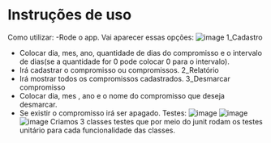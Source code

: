 # Instruções de uso

Como utilizar:
-Rode o app.
Vai aparecer essas opções:
![image](https://user-images.githubusercontent.com/44738000/189014987-5610cb80-9eae-4c9f-8fd9-3d16a2d1313a.png)
1_Cadastro
- Colocar dia, mes, ano, quantidade de dias do compromisso e o intervalo de dias(se a quantidade for 0 pode colocar 0 para o intervalo).
- Irá cadastrar o compromisso ou compromissos.
2_Relatório
- Irá mostrar todos os compromissos cadastrados.
3_Desmarcar compromisso
- Colocar dia, mes , ano e o nome do compromisso que deseja desmarcar.
- Se existir o compromisso irá ser apagado.
Testes:
![image](https://user-images.githubusercontent.com/44738000/189015371-0c3630f0-8acc-4532-845f-dab18a35e358.png)
![image](https://user-images.githubusercontent.com/44738000/189015397-29ade29b-f04a-40cd-a82b-986e4ce54265.png)
![image](https://user-images.githubusercontent.com/44738000/189015413-1e7b1d2d-6536-4714-89d2-ef0bac2a5799.png)
Criamos 3 classes testes que por meio do junit rodam os testes unitário para cada funcionalidade das classes.
